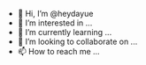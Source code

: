 - 👋 Hi, I’m @heydayue
- 👀 I’m interested in ...
- 🌱 I’m currently learning ...
- 💞️ I’m looking to collaborate on ...
- 📫 How to reach me ...

<!---
heydayue/heydayue is a ✨ special ✨ repository because its `README.md` (this file) appears on your GitHub profile.
You can click the Preview link to take a look at your changes.
--->
